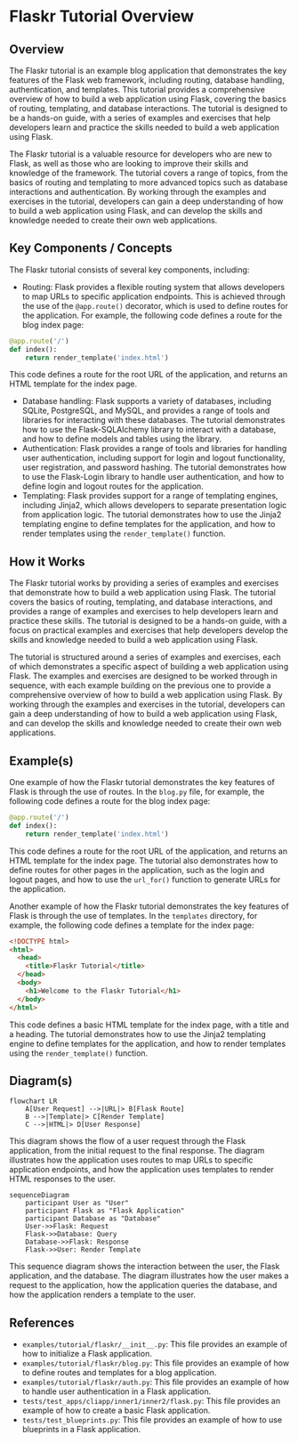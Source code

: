 # Flaskr Tutorial Overview
## Overview
The Flaskr tutorial is an example blog application that demonstrates the key features of the Flask web framework, including routing, database handling, authentication, and templates. This tutorial provides a comprehensive overview of how to build a web application using Flask, covering the basics of routing, templating, and database interactions. The tutorial is designed to be a hands-on guide, with a series of examples and exercises that help developers learn and practice the skills needed to build a web application using Flask.

The Flaskr tutorial is a valuable resource for developers who are new to Flask, as well as those who are looking to improve their skills and knowledge of the framework. The tutorial covers a range of topics, from the basics of routing and templating to more advanced topics such as database interactions and authentication. By working through the examples and exercises in the tutorial, developers can gain a deep understanding of how to build a web application using Flask, and can develop the skills and knowledge needed to create their own web applications.

## Key Components / Concepts
The Flaskr tutorial consists of several key components, including:
* Routing: Flask provides a flexible routing system that allows developers to map URLs to specific application endpoints. This is achieved through the use of the `@app.route()` decorator, which is used to define routes for the application. For example, the following code defines a route for the blog index page:
```python
@app.route('/')
def index():
    return render_template('index.html')
```
This code defines a route for the root URL of the application, and returns an HTML template for the index page.

* Database handling: Flask supports a variety of databases, including SQLite, PostgreSQL, and MySQL, and provides a range of tools and libraries for interacting with these databases. The tutorial demonstrates how to use the Flask-SQLAlchemy library to interact with a database, and how to define models and tables using the library.
* Authentication: Flask provides a range of tools and libraries for handling user authentication, including support for login and logout functionality, user registration, and password hashing. The tutorial demonstrates how to use the Flask-Login library to handle user authentication, and how to define login and logout routes for the application.
* Templating: Flask provides support for a range of templating engines, including Jinja2, which allows developers to separate presentation logic from application logic. The tutorial demonstrates how to use the Jinja2 templating engine to define templates for the application, and how to render templates using the `render_template()` function.

## How it Works
The Flaskr tutorial works by providing a series of examples and exercises that demonstrate how to build a web application using Flask. The tutorial covers the basics of routing, templating, and database interactions, and provides a range of examples and exercises to help developers learn and practice these skills. The tutorial is designed to be a hands-on guide, with a focus on practical examples and exercises that help developers develop the skills and knowledge needed to build a web application using Flask.

The tutorial is structured around a series of examples and exercises, each of which demonstrates a specific aspect of building a web application using Flask. The examples and exercises are designed to be worked through in sequence, with each example building on the previous one to provide a comprehensive overview of how to build a web application using Flask. By working through the examples and exercises in the tutorial, developers can gain a deep understanding of how to build a web application using Flask, and can develop the skills and knowledge needed to create their own web applications.

## Example(s)
One example of how the Flaskr tutorial demonstrates the key features of Flask is through the use of routes. In the `blog.py` file, for example, the following code defines a route for the blog index page:
```python
@app.route('/')
def index():
    return render_template('index.html')
```
This code defines a route for the root URL of the application, and returns an HTML template for the index page. The tutorial also demonstrates how to define routes for other pages in the application, such as the login and logout pages, and how to use the `url_for()` function to generate URLs for the application.

Another example of how the Flaskr tutorial demonstrates the key features of Flask is through the use of templates. In the `templates` directory, for example, the following code defines a template for the index page:
```html
<!DOCTYPE html>
<html>
  <head>
    <title>Flaskr Tutorial</title>
  </head>
  <body>
    <h1>Welcome to the Flaskr Tutorial</h1>
  </body>
</html>
```
This code defines a basic HTML template for the index page, with a title and a heading. The tutorial demonstrates how to use the Jinja2 templating engine to define templates for the application, and how to render templates using the `render_template()` function.

## Diagram(s)
```mermaid
flowchart LR
    A[User Request] -->|URL|> B[Flask Route]
    B -->|Template|> C[Render Template]
    C -->|HTML|> D[User Response]
```
This diagram shows the flow of a user request through the Flask application, from the initial request to the final response. The diagram illustrates how the application uses routes to map URLs to specific application endpoints, and how the application uses templates to render HTML responses to the user.

```mermaid
sequenceDiagram
    participant User as "User"
    participant Flask as "Flask Application"
    participant Database as "Database"
    User->>Flask: Request
    Flask->>Database: Query
    Database->>Flask: Response
    Flask->>User: Render Template
```
This sequence diagram shows the interaction between the user, the Flask application, and the database. The diagram illustrates how the user makes a request to the application, how the application queries the database, and how the application renders a template to the user.

## References
* `examples/tutorial/flaskr/__init__.py`: This file provides an example of how to initialize a Flask application.
* `examples/tutorial/flaskr/blog.py`: This file provides an example of how to define routes and templates for a blog application.
* `examples/tutorial/flaskr/auth.py`: This file provides an example of how to handle user authentication in a Flask application.
* `tests/test_apps/cliapp/inner1/inner2/flask.py`: This file provides an example of how to create a basic Flask application.
* `tests/test_blueprints.py`: This file provides an example of how to use blueprints in a Flask application.